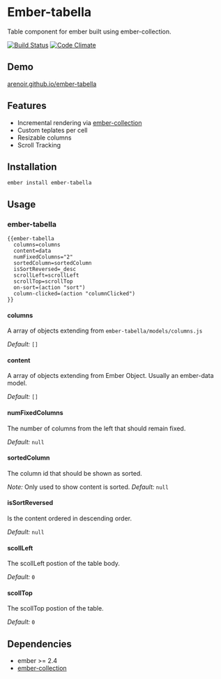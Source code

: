 # Ember-tabella

Table component for ember built using ember-collection. 

[![Build Status](https://travis-ci.org/arenoir/ember-tabella.svg?branch=master)](https://travis-ci.org/arenoir/ember-tabella) [![Code Climate](https://codeclimate.com/github/arenoir/ember-tabella/badges/gpa.svg)](https://codeclimate.com/github/arenoir/ember-tabella)

## Demo

[arenoir.github.io/ember-tabella](http://arenoir.github.io/ember-tabella/)

## Features

- Incremental rendering via [ember-collection](https://github.com/emberjs/ember-collection)
- Custom teplates per cell
- Resizable columns
- Scroll Tracking

## Installation

`ember install ember-tabella`


## Usage


### ember-tabella

```      
{{ember-tabella
  columns=columns 
  content=data
  numFixedColumns="2" 
  sortedColumn=sortedColumn 
  isSortReversed=_desc
  scrollLeft=scrollLeft
  scrollTop=scrollTop
  on-sort=(action "sort")
  column-clicked=(action "columnClicked")
}}
```

#### columns

  A array of objects extending from `ember-tabella/models/columns.js`

*Default:* `[]`

#### content

  A array of objects extending from Ember Object. Usually an ember-data model.

*Default:* `[]`

#### numFixedColumns

  The number of columns from the left that should remain fixed.

*Default:* `null`

#### sortedColumn

  The column id that should be shown as sorted. 

*Note:* Only used to show content is sorted.
*Default:* `null`

#### isSortReversed
  
  Is the content ordered in descending order.

*Default:* `null`

#### scollLeft

  The scollLeft postion of the table body.

*Default:* `0`

#### scollTop

  The scollTop postion of the table.

*Default:* `0`


## Dependencies

* ember >= 2.4
* [ember-collection](https://github.com/emberjs/ember-collection)
